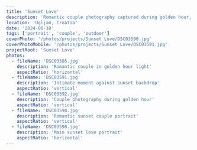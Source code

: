 ```yaml
---
title: 'Sunset Love'
description: 'Romantic couple photography captured during golden hour, showcasing intimate moments against stunning sunset backdrops.'
location: 'Ugljan, Croatia'
date: '2024-06-18'
tags: ['portrait', 'couple', 'outdoor']
coverPhoto: '/photos/projects/Sunset Love/DSC03598.jpg'
coverPhotoMobile: '/photos/projects/Sunset Love/DSC03591.jpg'
projectRoot: 'Sunset Love'
photos:
  - fileName: 'DSC03585.jpg'
    description: 'Romantic couple in golden hour light'
    aspectRatio: 'horizontal'
  - fileName: 'DSC03591.jpg'
    description: 'Intimate moment against sunset backdrop'
    aspectRatio: 'vertical'
  - fileName: 'DSC03592.jpg'
    description: 'Couple photography during golden hour'
    aspectRatio: 'vertical'
  - fileName: 'DSC03594.jpg'
    description: 'Romantic sunset couple portrait'
    aspectRatio: 'vertical'
  - fileName: 'DSC03598.jpg'
    description: 'Main sunset love portrait'
    aspectRatio: 'horizontal'
---
```

